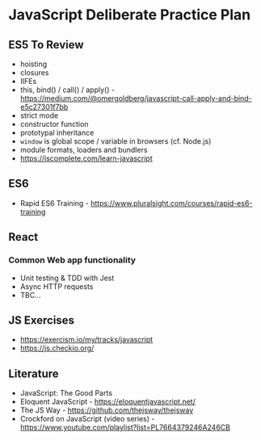 # JavaScript Deliberate Practice Plan

## ES5 To Review
- hoisting
- closures
- IIFEs
- this, bind() / call() / apply() - https://medium.com/@omergoldberg/javascript-call-apply-and-bind-e5c27301f7bb
- strict mode
- constructor function
- prototypal inheritance
- `window` is global scope / variable in browsers (cf. Node.js)
- module formats, loaders and bundlers
- https://jscomplete.com/learn-javascript

## ES6
- Rapid ES6 Training - https://www.pluralsight.com/courses/rapid-es6-training

## React
### Common Web app functionality
- Unit testing & TDD with Jest
- Async HTTP requests
- TBC...

## JS Exercises
- https://exercism.io/my/tracks/javascript
- https://js.checkio.org/

## Literature
- JavaScript: The Good Parts
- Eloquent JavaScript - https://eloquentjavascript.net/
- The JS Way - https://github.com/thejsway/thejsway
- Crockford on JavaScript (video series) - https://www.youtube.com/playlist?list=PL7664379246A246CB
